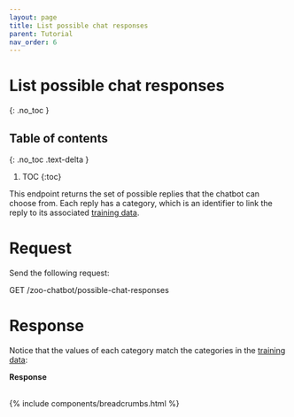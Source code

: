 ```yaml
---
layout: page
title: List possible chat responses
parent: Tutorial
nav_order: 6
---
```


# List possible chat responses
{: .no_toc }

## Table of contents
{: .no_toc .text-delta }

1. TOC
{:toc}

This endpoint returns the set of possible replies that the chatbot can
choose from. Each reply has a category, which is an identifier to link
the reply to its associated [training
data](#tutorial/list-lemmatized-classification-data.adoc).

# Request

Send the following request:

<span class=".api-title">GET /zoo-chatbot/possible-chat-responses</span>

# Response

Notice that the values of each category match the categories in the
[training data](#tutorial/list-lemmatized-classification-data.adoc):

**Response**

<br />
{% include components/breadcrumbs.html %}